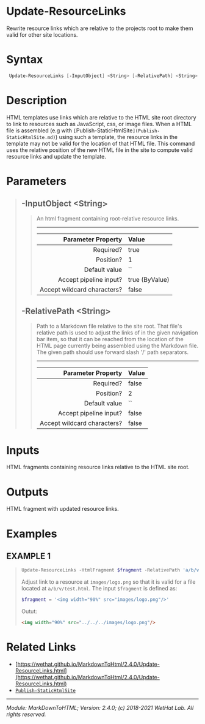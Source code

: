 ﻿# Update-ResourceLinks

Rewrite resource links which are relative to the projects root to make them
valid for other site locations.

# Syntax
```PowerShell
 Update-ResourceLinks [-InputObject] <String> [-RelativePath] <String>  [<CommonParameters>] 
```


# Description


HTML templates use links which are relative to the HTML site root directory
to link to resources such as JavaScript, css, or image files. When a HTML
file is assembled (e.g with `[`Publish-StaticHtmlSite`](Publish-StaticHtmlSite.md)`) using such a template,
the resource links in the template may not be valid for the location of that
HTML file. This command uses the relative position of the new HTML file in the
site to compute valid resource links and update the template.





# Parameters

<blockquote>



## -InputObject \<String\>

<blockquote>

An html fragment containing root-relative resource links.

---

Parameter Property         | Value
--------------------------:|:----------
Required?                  | true
Position?                  | 1
Default value              | ``
Accept pipeline input?     | true (ByValue)
Accept wildcard characters?| false

</blockquote>
 

## -RelativePath \<String\>

<blockquote>

Path to a Markdown file relative to the site root. That file's relative path
is used to adjust the links of in the given navigation bar item,
so that it can be reached from the location of the HTML page currently being
assembled using the Markdown file.
The given path should use forward slash '/' path separators.

---

Parameter Property         | Value
--------------------------:|:----------
Required?                  | false
Position?                  | 2
Default value              | ``
Accept pipeline input?     | false
Accept wildcard characters?| false

</blockquote>


</blockquote>


# Inputs
HTML fragments containing resource links relative to the HTML site root.


# Outputs
HTML fragment with updated resource links.

# Examples


## EXAMPLE 1

> ~~~ PowerShell
> Update-ResourceLinks -HtmlFragment $fragment -RelativePath 'a/b/v/test.html'
> ~~~
>
> 
> Adjust link to a resource at `images/logo.png` so that it is valid for a
> file located at `a/b/v/test.html`. The input `$fragment` is defined as:
> 
> ~~~ PowerShell
> $fragment = '<img width="90%" src="images/logo.png"/>'
> ~~~
> 
> Outut:
> 
> ~~~ html
> <img width="90%" src="../../../images/logo.png"/>
> ~~~
> 
> 
> 
> 
> 
> 
> 
> 
> 
> 
> 
> 


# Related Links

* [https://wethat.github.io/MarkdownToHtml/2.4.0/Update-ResourceLinks.html](https://wethat.github.io/MarkdownToHtml/2.4.0/Update-ResourceLinks.html) 
* [`Publish-StaticHtmlSite`](Publish-StaticHtmlSite.md)

---

<cite>Module: MarkDownToHTML; Version: 2.4.0; (c) 2018-2021 WetHat Lab. All rights reserved.</cite>
